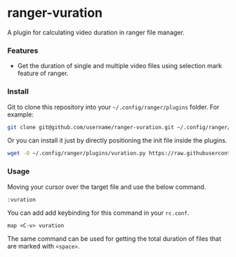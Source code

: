 # ranger-vuration
A plugin for calculating video duration in ranger file manager.

### Features

- Get the duration of single and multiple video files using selection mark  feature of ranger.

### Install

Git to clone this repository into your
`~/.config/ranger/plugins` folder. For example:

```sh
git clone git@github.com/username/ranger-vuration.git ~/.config/ranger/plugins/vuration
```

Or you can install it just by directly positioning the init file inside the plugins.
```sh
wget -O ~/.config/ranger/plugins/vuration.py https://raw.githubusercontent.com/krr0ption/ranger-vuration/master/__init__.py
```

### Usage
Moving your cursor over the target file and use the below command.
```
:vuration
```
You can add add keybinding for this command in your `rc.conf`.
```
map <C-v> vuration
```

The same command can be used for getting the total duration of files that are marked with `<space>`.
